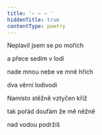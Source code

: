 ```yaml
---
title: '– – – '
hiddenTitle: true
contentType: poetry
---
```


<section>

Neplavil jsem se po mořích

a přece sedím v lodi

nade mnou nebe ve mně hřích

dva věrní lodivodi

Namísto stěžně vztyčen kříž

tak pořád doufám že mě něžně

nad vodou podržíš

</section>
